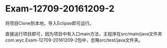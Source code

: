 # Exam-12709-20161209-2


将项目Clone到本地，导入Eclipse即可运行。

直接运行项目即可，因为项目中有入口main方法，主程序在src/main/java文件夹com.wyc.Exam-12709-20161209-2包中，忽略src/test/java文件夹。
